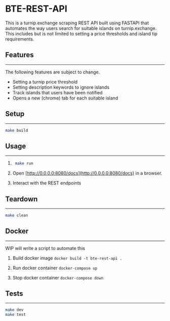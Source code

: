 # BTE-REST-API

This is a turnip.exchange scraping REST API built using FASTAPI that automates
the way users search for suitable islands on turnip.exchange.
This includes but is not limited to setting a price thresholds and island tip
requirements.

## Features

---
The following features are subject to change.

- Setting a turnip price threshold
- Setting description keywords to ignore islands
- Track islands that users have been notified
- Opens a new (chrome) tab for each suitable island

## Setup

---

```sh
make build
```

## Usage

---

1. ```sh
    make run
    ```

2. Open [http://0.0.0.0:8080/docs](http://0.0.0.0:8080/docs) in a browser.

3. Interact with the REST endpoints

## Teardown

---

```sh
make clean
```

## Docker

---

WIP will write a script to automate this

1. Build docker image
`docker build -t bte-rest-api .`

2. Run docker container
`docker-compose up`

3. Stop docker container
`docker-compose down`

## Tests

---

```sh
make dev
make test
```

